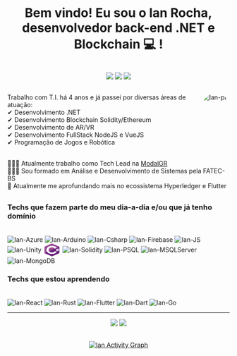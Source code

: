 <h1 align='center'>
  Bem vindo! Eu sou o Ian Rocha, desenvolvedor back-end .NET e Blockchain 💻 !
</h1>

<div align="center"> 
  <br>
  <a href="https://instagram.com/ian_rocha23" target="_blank"><img src="https://img.shields.io/badge/-Instagram-%23E4405F?style=for-the-badge&logo=instagram&logoColor=white" target="_blank"></a>
  <a href = "mailto:ian.d.rocha@gmail.com"><img src="https://img.shields.io/badge/-Gmail-%23333?style=for-the-badge&logo=gmail&logoColor=white" target="_blank"></a>
  <a href="https://www.linkedin.com/in/ian-rocha-0298a9147/" target="_blank"><img src="https://img.shields.io/badge/-LinkedIn-%230077B5?style=for-the-badge&logo=linkedin&logoColor=white" target="_blank"></a>  
</div>

##
  <img align="right" alt="Ian-pic" height="150" style="border-radius:50px;" src=https://share-cdn.picrew.me/shareImg/org/202201/466657_jRhDbbNp.png>
</div>
  Trabalho com T.I. há 4 anos e já passei por diversas áreas de atuação: <br>
  ✔ Desenvolvimento .NET <br>
  ✔ Desenvolvimento Blockchain Solidity/Ethereum <br>
  ✔ Desenvolvimento de AR/VR <br>
  ✔ Desenvolvimento FullStack NodeJS e VueJS <br>
  ✔ Programação de Jogos e Robótica <br><br>

  👨🏻‍💻 Atualmente trabalho como Tech Lead na <a href="https://modalgr.com.br">ModalGR</a><br>
  👨🏼‍🎓 Sou formado em Análise e Desenvolvimento de Sistemas pela FATEC-BS <br>
  📖 Atualmente me aprofundando mais no ecossistema Hyperledger e Flutter

## 

### Techs que fazem parte do meu dia-a-dia e/ou que já tenho domínio
<div style="display: inline_block"><br>
  <img align="center" alt="Ian-Azure" height="30" width="40" src="https://cdn.jsdelivr.net/gh/devicons/devicon/icons/azure/azure-original.svg">  
  <img align="center" alt="Ian-Arduino" height="30" width="40" src="https://cdn.jsdelivr.net/gh/devicons/devicon/icons/arduino/arduino-original-wordmark.svg">  
  <img align="center" alt="Ian-Csharp" height="30" width="40" src="https://cdn.jsdelivr.net/gh/devicons/devicon/icons/csharp/csharp-original.svg">  
  <img align="center" alt="Ian-Firebase" height="30" width="40" src="https://cdn.jsdelivr.net/gh/devicons/devicon/icons/firebase/firebase-plain-wordmark.svg">  
  <img align="center" alt="Ian-JS" height="30" width="40" src="https://cdn.jsdelivr.net/gh/devicons/devicon/icons/nodejs/nodejs-original.svg">  
  <img align="center" alt="Ian-Unity" height="30" width="40" src="https://cdn.jsdelivr.net/gh/devicons/devicon/icons/unity/unity-original.svg">  
  <img align="center" alt="Ian-Csharp" height="30" width="40" src="https://raw.githubusercontent.com/devicons/devicon/master/icons/csharp/csharp-original.svg">  
  <img align="center" alt="Ian-Solidity" height="30" width="40" src="https://upload.wikimedia.org/wikipedia/commons/9/98/Solidity_logo.svg">  
  <img align="center" alt="Ian-PSQL" height="30" width="40" src="https://cdn.jsdelivr.net/gh/devicons/devicon/icons/postgresql/postgresql-original-wordmark.svg">  
  <img align="center" alt="Ian-MSQLServer" height="30" width="40" src="https://cdn.jsdelivr.net/gh/devicons/devicon/icons/microsoftsqlserver/microsoftsqlserver-plain-wordmark.svg">  
  <img align="center" alt="Ian-MongoDB" height="30" width="40" src="https://cdn.jsdelivr.net/gh/devicons/devicon/icons/mongodb/mongodb-plain-wordmark.svg">  
</div>

### Techs que estou aprendendo
<div style="display: inline_block"><br>
  <img align="center" alt="Ian-React" height="30" width="40" src="https://cdn.jsdelivr.net/gh/devicons/devicon/icons/react/react-original.svg">  
  <img align="center" alt="Ian-Rust" height="30" width="40" src="https://cdn.jsdelivr.net/gh/devicons/devicon/icons/rust/rust-plain.svg">  
  <img align="center" alt="Ian-Flutter" height="30" width="40" src="https://cdn.jsdelivr.net/gh/devicons/devicon/icons/flutter/flutter-original.svg">  
  <img align="center" alt="Ian-Dart" height="30" width="40" src="https://cdn.jsdelivr.net/gh/devicons/devicon/icons/dart/dart-original-wordmark.svg">  
  <img align="center" alt="Ian-Go" height="30" width="40" src="https://cdn.jsdelivr.net/gh/devicons/devicon/icons/go/go-original.svg">  
</div>

 ---

 <div align="center">
  <img height="150em" src="https://github-readme-stats.vercel.app/api?username=IDRyounG&show_icons=true&theme=vue-dark&include_all_commits=true&count_private=true"/>
  <img height="150em" src="https://github-readme-stats.vercel.app/api/top-langs/?username=IDRyounG&layout=compact&langs_count=7&theme=vue-dark"/>
   <br>
<br>  
<p  align="center">
  <a  href="https://github.com/IDRyounG/github-readme-activity-graph"><img  alt="Ian Activity Graph"  src="https://activity-graph.herokuapp.com/graph?username=IDRyounG&bg_color=292d3e&color=a6accd&line=c792ea&point=89ddff&area=true&hide_border=true" /></a>
</p>

</div>
 

